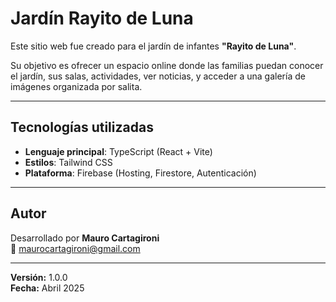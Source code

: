 # Jardín Rayito de Luna

Este sitio web fue creado para el jardín de infantes **"Rayito de Luna"**.

Su objetivo es ofrecer un espacio online donde las familias puedan conocer el jardín, sus salas, actividades, ver noticias, y acceder a una galería de imágenes organizada por salita.

---

## Tecnologías utilizadas

- **Lenguaje principal**: TypeScript (React + Vite)
- **Estilos**: Tailwind CSS
- **Plataforma**: Firebase (Hosting, Firestore, Autenticación)

---

## Autor

Desarrollado por **Mauro Cartagironi**  
📧 [maurocartagironi@gmail.com](mailto:maurocartagironi@gmail.com)

---

**Versión:** 1.0.0  
**Fecha:** Abril 2025
